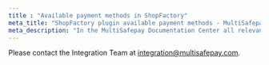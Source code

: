 ```yaml
---
title : "Available payment methods in ShopFactory"
meta_title: "ShopFactory plugin available payment methods - MultiSafepay Documentation Center"
meta_description: "In the MultiSafepay Documentation Center all relevant information regarding our Plugins and API. As well as Support pages for Payment Method, Tools and General Questions. You can also find the contact details of our Support Team and Integration Team."
---
```


Please contact the Integration Team at <integration@multisafepay.com>.
